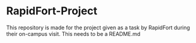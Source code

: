 # RapidFort-Project
This repository is made for the project given as a task by RapidFort during their on-campus visit.
This needs to be a README.md
